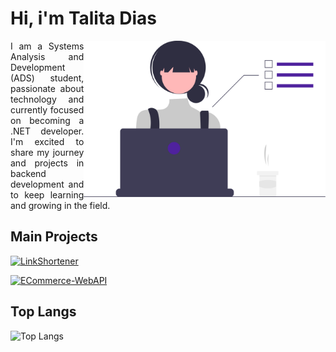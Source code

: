 <h1>Hi, i'm Talita Dias</h1>
<img align="right" alt="vector taken from the website - https://undraw.co/search" height="250" src="undraw_dev_focus_re_6iwt.svg">
<p align='justify'>I am a Systems Analysis and Development (ADS) student, passionate about technology and currently focused on becoming a .NET developer. I'm excited to share my journey and projects in backend development and to keep learning and growing in the field.</p>

## Main Projects

[![LinkShortener](https://github-readme-stats.vercel.app/api/pin/?username=talitasdias&repo=LinkShortener&&title_color=fff&text_color=ffffff&bg_color=414192&border_color=ffffff)](https://github.com/talitasdias/LinkShortener)

[![ECommerce-WebAPI](https://github-readme-stats.vercel.app/api/pin/?username=talitasdias&repo=ECommerce-WebAPI&title_color=fff&text_color=ffffff&bg_color=414192&border_color=ffffff)](https://github.com/talitasdias/ECommerce-WebAPI)

## Top Langs

![Top Langs](https://github-readme-stats.vercel.app/api/top-langs/?username=talitasdias&layout=compact&show_icons=true&theme=deep-blue&bg_color=414192&title_color=fff&text_color=ffffff)
